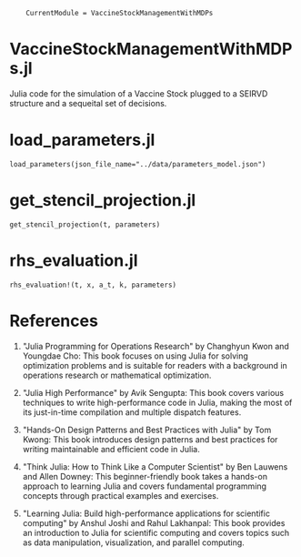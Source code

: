 ```@meta
    CurrentModule = VaccineStockManagementWithMDPs
```
# VaccineStockManagementWithMDPs.jl
Julia code for the simulation of a Vaccine Stock plugged to a SEIRVD 
structure and a sequeital set of decisions.

# load_parameters.jl

```@docs
load_parameters(json_file_name="../data/parameters_model.json")
```

# get_stencil_projection.jl

```@docs
get_stencil_projection(t, parameters)
```

# rhs_evaluation.jl

```@docs
rhs_evaluation!(t, x, a_t, k, parameters)
```

# References

1. "Julia Programming for Operations Research" by Changhyun Kwon and Youngdae Cho: This book focuses on using Julia for solving optimization problems and is suitable for readers with a background in operations research or mathematical optimization.

2. "Julia High Performance" by Avik Sengupta: This book covers various techniques to write high-performance code in Julia, making the most of its just-in-time compilation and multiple dispatch features.

3. "Hands-On Design Patterns and Best Practices with Julia" by Tom Kwong: This book introduces design patterns and best practices for writing maintainable and efficient code in Julia.

4. "Think Julia: How to Think Like a Computer Scientist" by Ben Lauwens and Allen Downey: This beginner-friendly book takes a hands-on approach to learning Julia and covers fundamental programming concepts through practical examples and exercises.

5. "Learning Julia: Build high-performance applications for scientific computing" by Anshul Joshi and Rahul Lakhanpal: This book provides an introduction to Julia for scientific computing and covers topics such as data manipulation, visualization, and parallel computing.

